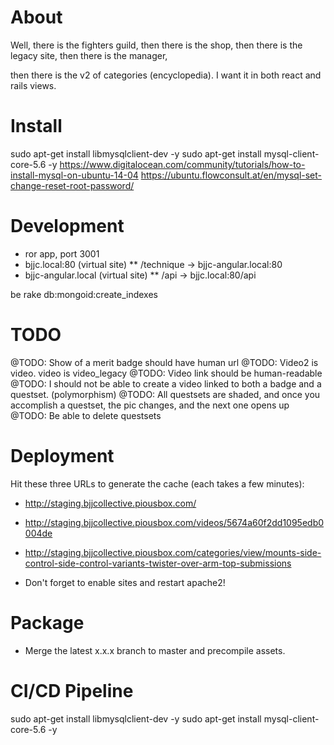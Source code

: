 
About
=====

Well, there is the fighters guild,
then there is the shop,
then there is the legacy site,
then there is the manager,

then there is the v2 of categories (encyclopedia). 
I want it in both react and rails views.

Install
=======
 sudo apt-get install libmysqlclient-dev -y
 sudo apt-get install mysql-client-core-5.6 -y
 https://www.digitalocean.com/community/tutorials/how-to-install-mysql-on-ubuntu-14-04
 https://ubuntu.flowconsult.at/en/mysql-set-change-reset-root-password/

Development
===========
* ror app, port 3001
* bjjc.local:80 (virtual site)
** /technique -> bjjc-angular.local:80
* bjjc-angular.local (virtual site)
** /api -> bjjc.local:80/api

 be rake db:mongoid:create_indexes

TODO
====
@TODO: Show of a merit badge should have human url
@TODO: Video2 is video. video is video_legacy
@TODO: Video link should be human-readable
@TODO: I should not be able to create a video linked to both a badge and a questset. (polymorphism)
@TODO: All questsets are shaded, and once you accomplish a questset, the pic changes, and the next one opens up
@TODO: Be able to delete questsets

Deployment
==========

Hit these three URLs to generate the cache (each takes a few minutes):
* http://staging.bjjcollective.piousbox.com/
* http://staging.bjjcollective.piousbox.com/videos/5674a60f2dd1095edb0004de
* http://staging.bjjcollective.piousbox.com/categories/view/mounts-side-control-side-control-variants-twister-over-arm-top-submissions

* Don't forget to enable sites and restart apache2!



Package
=======
* Merge the latest x.x.x branch to master and precompile assets.


CI/CD Pipeline
==============

 sudo apt-get install libmysqlclient-dev -y
 sudo apt-get install mysql-client-core-5.6 -y



